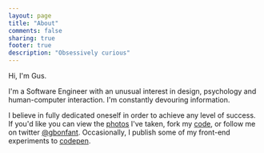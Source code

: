 ```yaml
---
layout: page
title: "About"
comments: false
sharing: true
footer: true
description: "Obsessively curious"
---
```

Hi, I'm Gus.

I'm a Software Engineer with an unusual interest in design, psychology and human-computer interaction. I'm constantly devouring information.

I believe in fully dedicated oneself in order to achieve any level of success. If you'd like you can view the [photos](//flickr.com/gbonfant) I've taken, fork my [code](//github.com/gbonfant), or follow me on twitter [@gbonfant](//twitter.com/gbonfant). Occasionally, I publish some of my front-end experiments to [codepen](//codepen.io/gus/).
